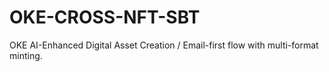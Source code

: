 # OKE-CROSS-NFT-SBT
OKE AI-Enhanced Digital Asset Creation / Email-first flow with multi-format minting.
